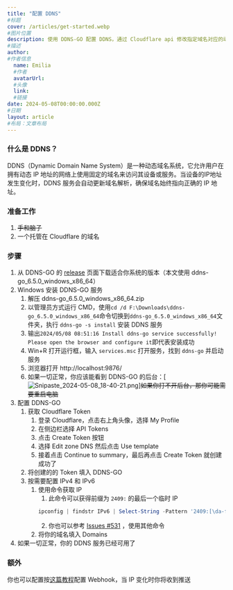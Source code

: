```yaml
---
title: "配置 DDNS"
#标题
cover: /articles/get-started.webp
#图片位置
description: 使用 DDNS-GO 配置 DDNS，通过 Cloudflare api 修改指定域名对应的动态 ip
#描述
author:
#作者信息
  name: Emilia
  #作者
  avatarUrl: 
  #头像
  link: 
  #链接
date: 2024-05-08T00:00:00.000Z
#日期
layout: article
#布局：文章布局
---
```


### 什么是 DDNS？
DDNS（Dynamic Domain Name System）是一种动态域名系统，它允许用户在拥有动态 IP 地址的网络上使用固定的域名来访问其设备或服务。当设备的IP地址发生变化时，DDNS 服务会自动更新域名解析，确保域名始终指向正确的 IP 地址。

### 准备工作
1. ~~手和脑子~~
2. 一个托管在 Cloudflare 的域名

### 步骤

1. 从 DDNS-GO 的 [release](https://github.com/jeessy2/ddns-go/releases) 页面下载适合你系统的版本（本文使用 ddns-go_6.5.0_windows_x86_64）
2. Windows 安装 DDNS-GO 服务
    1. 解压 ddns-go_6.5.0_windows_x86_64.zip
    2. 以管理员方式运行 CMD，使用`cd /d F:\Downloads\ddns-go_6.5.0_windows_x86_64`命令切换到`ddns-go_6.5.0_windows_x86_64`文件夹，执行 `ddns-go -s install` 安装 DDNS 服务
    3. 输出`2024/05/08 08:51:16 Install ddns-go service successfully! Please open the browser and configure it`即代表安装成功
    4. Win+R 打开运行框，输入 `services.msc` 打开服务，找到 `ddns-go` 并启动服务
    5. 浏览器打开 http://localhost:9876/
    6. 如果一切正常，你应该能看到 DDNS-GO 的后台：[![Snipaste_2024-05-08_18-40-21.png](/articles/Snipaste_2024-05-08_18-40-21.png)]~~如果你打不开后台，那你可能需要重启电脑~~
3. 配置 DDNS-GO
    1. 获取 Cloudflare Token
        1. 登录 Cloudflare，点击右上角头像，选择 My Profile
        2. 在侧边栏选择 API Tokens
        3. 点击 Create Token 按钮
        4. 选择 Edit zone DNS 然后点击 Use template
        5. 接着点击 Continue to summary，最后再点击 Create Token 就创建成功了
    2. 将创建的的 Token 填入 DDNS-GO
    3. 按需要配置 IPv4 和 IPv6
        1. 使用命令获取 IP
            1. 此命令可以获得前缀为 `2409:` 的最后一个临时 IP
            ```PowerShell
            ipconfig | findstr IPv6 | Select-String -Pattern '2409:[\da-fA-F:]+:[\da-fA-F:]+' | Select-Object  -Last 1 | ForEach-Object { $_.Matches[-1].Value }
            ```
            2. 你也可以参考 [Issues #531](https://github.com/jeessy2/ddns-go/issues/531) ，使用其他命令
        2. 将你的域名填入 Domains
4. 如果一切正常，你的 DDNS 服务已经可用了

### 额外
你也可以配置按[这篇教程](https://github.com/jeessy2/ddns-go/tree/master?tab=readme-ov-file#webhook)配置 Webhook，当 IP 变化时你将收到推送
